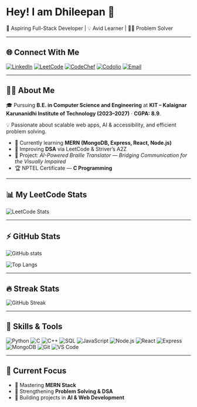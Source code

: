 # Hey! I am Dhileepan 👋  
🚀 Aspiring Full-Stack Developer | 💡 Avid Learner | 🧑‍💻 Problem Solver  

---

## 🌐 Connect With Me
[![LinkedIn](https://img.shields.io/badge/-LinkedIn-blue?logo=linkedin&logoColor=white)](https://www.linkedin.com/in/dhileepan-t-5982682a6/)
[![LeetCode](https://img.shields.io/badge/-LeetCode-orange?logo=leetcode&logoColor=white)](https://leetcode.com/u/dhileepan13/)
[![CodeChef](https://img.shields.io/badge/-CodeChef-brown?logo=codechef&logoColor=white)](https://www.codechef.com/users/dhileepan_2)
[![Codolio](https://img.shields.io/badge/-Codolio-purple?logo=codemagic&logoColor=white)](https://codolio.com/profile/dhileepan)
[![Email](https://img.shields.io/badge/-Email-red?logo=gmail&logoColor=white)](mailto:dhileepantv@gmail.com)

---

## 🧑‍💻 About Me
🎓 Pursuing **B.E. in Computer Science and Engineering** at **KIT – Kalaignar Karunanidhi Institute of Technology (2023–2027)** · **CGPA: 8.9**.  

💡 Passionate about scalable web apps, AI & accessibility, and efficient problem solving.

- 🌱 Currently learning **MERN (MongoDB, Express, React, Node.js)**  
- 🔧 Improving **DSA** via LeetCode & Striver’s A2Z  
- 🎯 Project: *AI-Powered Braille Translator — Bridging Communication for the Visually Impaired*  
- 🏆 NPTEL Certificate — **C Programming**

---

## 📊 My LeetCode Stats
![LeetCode Stats](https://leetcard.jacoblin.cool/dhileepan13?theme=dark&font=Roboto&ext=contest)

---

## ⚡ GitHub Stats
![GitHub stats](https://github-readme-stats.vercel.app/api?username=dhileepant&show_icons=true&theme=radical)

![Top Langs](https://github-readme-stats.vercel.app/api/top-langs/?username=dhileepant&layout=compact&theme=radical)

---

## 🔥 Streak Stats
![GitHub Streak](https://github-readme-streak-stats.herokuapp.com/?user=dhileepant&theme=radical)

---

## 🚀 Skills & Tools
![Python](https://img.shields.io/badge/-Python-blue?logo=python&logoColor=white)
![C](https://img.shields.io/badge/-C-00599C?logo=c)
![C++](https://img.shields.io/badge/-C++-00599C?logo=cplusplus&logoColor=white)
![SQL](https://img.shields.io/badge/-SQL-4479A1?logo=mysql&logoColor=white)
![JavaScript](https://img.shields.io/badge/-JavaScript-yellow?logo=javascript&logoColor=black)
![Node.js](https://img.shields.io/badge/-Node.js-339933?logo=node.js&logoColor=white)
![React](https://img.shields.io/badge/-React-61DAFB?logo=react&logoColor=black)
![Express](https://img.shields.io/badge/-Express-000000?logo=express&logoColor=white)
![MongoDB](https://img.shields.io/badge/-MongoDB-47A248?logo=mongodb&logoColor=white)
![Git](https://img.shields.io/badge/-Git-F05032?logo=git&logoColor=white)
![VS Code](https://img.shields.io/badge/-VS%20Code-007ACC?logo=visual-studio-code&logoColor=white)

---

## 🎯 Current Focus
- 📌 Mastering **MERN Stack**  
- 📌 Strengthening **Problem Solving & DSA**  
- 📌 Building projects in **AI & Web Development**

<!--
**dhileepant/dhileepant** is a ✨ _special_ ✨ repository because its `README.md` appears on your GitHub profile.
-->

